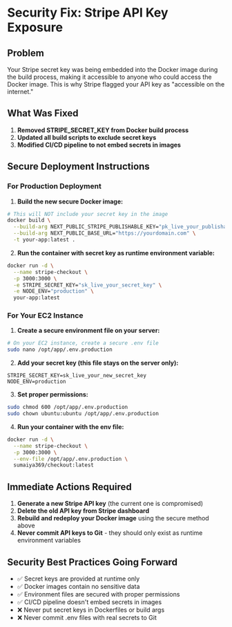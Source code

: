 # Security Fix: Stripe API Key Exposure

## Problem
Your Stripe secret key was being embedded into the Docker image during the build process, making it accessible to anyone who could access the Docker image. This is why Stripe flagged your API key as "accessible on the internet."

## What Was Fixed
1. **Removed STRIPE_SECRET_KEY from Docker build process**
2. **Updated all build scripts to exclude secret keys**
3. **Modified CI/CD pipeline to not embed secrets in images**

## Secure Deployment Instructions

### For Production Deployment

1. **Build the new secure Docker image:**
```bash
# This will NOT include your secret key in the image
docker build \
  --build-arg NEXT_PUBLIC_STRIPE_PUBLISHABLE_KEY="pk_live_your_publishable_key" \
  --build-arg NEXT_PUBLIC_BASE_URL="https://yourdomain.com" \
  -t your-app:latest .
```

2. **Run the container with secret key as runtime environment variable:**
```bash
docker run -d \
  --name stripe-checkout \
  -p 3000:3000 \
  -e STRIPE_SECRET_KEY="sk_live_your_secret_key" \
  -e NODE_ENV="production" \
  your-app:latest
```

### For Your EC2 Instance

1. **Create a secure environment file on your server:**
```bash
# On your EC2 instance, create a secure .env file
sudo nano /opt/app/.env.production
```

2. **Add your secret key (this file stays on the server only):**
```
STRIPE_SECRET_KEY=sk_live_your_new_secret_key
NODE_ENV=production
```

3. **Set proper permissions:**
```bash
sudo chmod 600 /opt/app/.env.production
sudo chown ubuntu:ubuntu /opt/app/.env.production
```

4. **Run your container with the env file:**
```bash
docker run -d \
  --name stripe-checkout \
  -p 3000:3000 \
  --env-file /opt/app/.env.production \
  sumaiya369/checkout:latest
```

## Immediate Actions Required

1. **Generate a new Stripe API key** (the current one is compromised)
2. **Delete the old API key from Stripe dashboard**
3. **Rebuild and redeploy your Docker image** using the secure method above
4. **Never commit API keys to Git** - they should only exist as runtime environment variables

## Security Best Practices Going Forward

- ✅ Secret keys are provided at runtime only
- ✅ Docker images contain no sensitive data
- ✅ Environment files are secured with proper permissions
- ✅ CI/CD pipeline doesn't embed secrets in images
- ❌ Never put secret keys in Dockerfiles or build args
- ❌ Never commit .env files with real secrets to Git